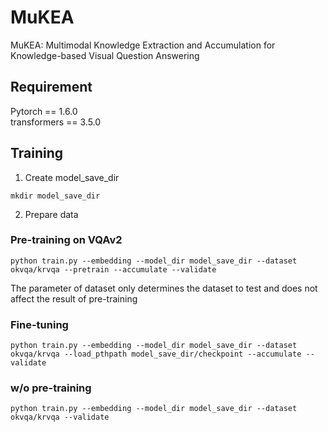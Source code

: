 # MuKEA
MuKEA: Multimodal Knowledge Extraction and Accumulation for Knowledge-based Visual Question Answering

## Requirement
Pytorch == 1.6.0          
transformers == 3.5.0               

## Training       
1. Create model_save_dir 
```                           
mkdir model_save_dir
```

2. Prepare data

### Pre-training on VQAv2
```
python train.py --embedding --model_dir model_save_dir --dataset okvqa/krvqa --pretrain --accumulate --validate
```
The parameter of dataset only determines the dataset to test and does not affect the result of pre-training         

### Fine-tuning     
```
python train.py --embedding --model_dir model_save_dir --dataset okvqa/krvqa --load_pthpath model_save_dir/checkpoint --accumulate --validate
```

### w/o pre-training
```
python train.py --embedding --model_dir model_save_dir --dataset okvqa/krvqa --validate
```
